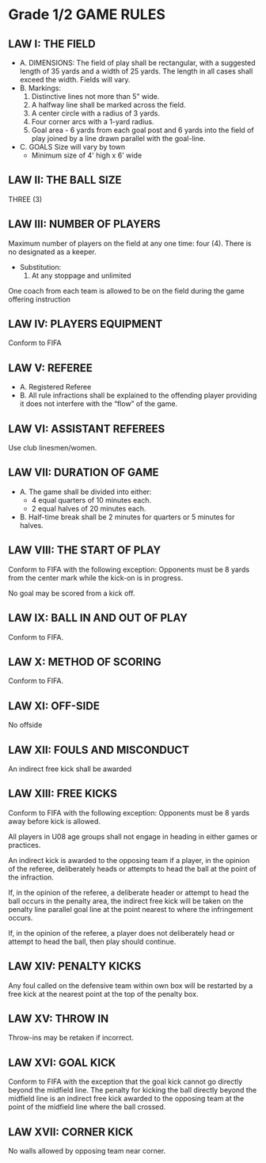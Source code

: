 # Grade 1/2 GAME RULES

## LAW I: THE FIELD

* A. DIMENSIONS:
      The field of play shall be rectangular, with a suggested length of 35 yards and a width of 25 yards. The length in all cases shall exceed the width. Fields will vary.
* B. Markings:
  1. Distinctive lines not more than 5" wide.
  2. A halfway line shall be marked across the field.
  3. A center circle with a radius of 3 yards.
  4. Four corner arcs with a 1-yard radius.
  5. Goal area - 6 yards from each goal post and 6 yards into the field of play joined by a line drawn parallel with the goal-line.
* C. GOALS
Size will vary by town
  * Minimum size of 4' high x 6' wide

## LAW II: THE BALL SIZE

THREE (3)

## LAW III: NUMBER OF PLAYERS

Maximum number of players on the field at any one time: four (4). There is no designated as a keeper.

* Substitution:
  1. At any stoppage and unlimited

One coach from each team is allowed to be on the field during the game offering instruction

## LAW IV: PLAYERS EQUIPMENT

Conform to FIFA

## LAW V: REFEREE

* A. Registered Referee
* B. All rule infractions shall be explained to the offending player providing it does not interfere with the “flow” of the game.

## LAW VI: ASSISTANT REFEREES

Use club linesmen/women.

## LAW VII: DURATION OF GAME

* A. The game shall be divided into either:
  * 4 equal quarters of 10 minutes each.
  * 2 equal halves of 20 minutes each.
* B. Half-time break shall be 2 minutes for quarters or 5 minutes for halves.

## LAW VIII: THE START OF PLAY

Conform to FIFA with the following exception: Opponents must be 8 yards from the center mark while the kick-on is in progress.

No goal may be scored from a kick off.

## LAW IX: BALL IN AND OUT OF PLAY

Conform to FIFA.

## LAW X: METHOD OF SCORING

Conform to FIFA.

## LAW XI: OFF-SIDE

No offside

## LAW XII: FOULS AND MISCONDUCT

An indirect free kick shall be awarded

## LAW XIII: FREE KICKS

Conform to FIFA with the following exception: Opponents must be 8 yards away before kick is allowed.

All players in U08 age groups shall not engage in heading in either games or practices.

An indirect kick is awarded to the opposing team if a player, in the opinion of the referee, deliberately heads or attempts to head the ball at the point of the infraction.

If, in the opinion of the referee, a deliberate header or attempt to head the ball occurs in the penalty area, the indirect free kick will be taken on the penalty line parallel goal line at the point nearest to where the infringement occurs.

If, in the opinion of the referee, a player does not deliberately head or attempt to head the ball, then play should continue.

## LAW XIV: PENALTY KICKS

Any foul called on the defensive team within own box will be restarted by a free kick at the nearest point at the top of the penalty box.

## LAW XV: THROW IN

Throw-ins may be retaken if incorrect.

## LAW XVI: GOAL KICK

Conform to FIFA with the exception that the goal kick cannot go directly beyond the midfield line. The penalty for kicking the ball directly beyond the midfield line is an indirect free kick awarded to the opposing team at the point of the midfield line where the ball crossed.

## LAW XVII: CORNER KICK

No walls allowed by opposing team near corner.